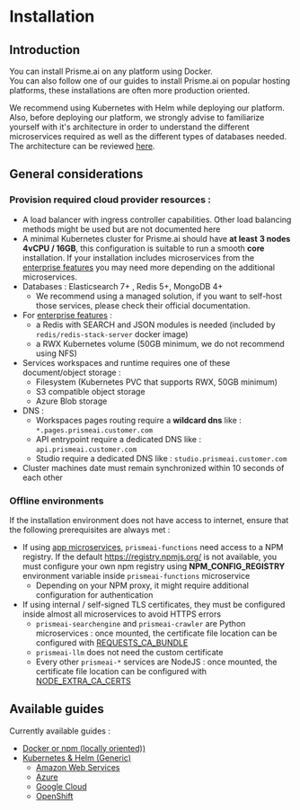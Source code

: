 # Installation

## Introduction   

You can install Prisme.ai on any platform using Docker.  
You can also follow one of our guides to install Prisme.ai on popular hosting platforms, these installations are often more production oriented.  

We recommend using Kubernetes with Helm while deploying our platform.  
Also, before deploying our platform, we strongly advise to familiarize yourself with it's architecture in order to understand the different microservices required as well as the different types of databases needed.  
The architecture can be reviewed [here](../../architecture/index.md).  


## General considerations  

### Provision required cloud provider resources :
- A load balancer with ingress controller capabilities. Other load balancing methods might be used but are not documented here
- A minimal Kubernetes cluster for Prisme.ai should have **at least** **3 nodes 4vCPU / 16GB**, this configuration is suitable to run a smooth **core** installation. If your installation includes microservices from the [enterprise features](../enterprise-features/installation/index.md#prerequisites) you may need more depending on the additional microservices. 
- Databases : Elasticsearch 7+ , Redis 5+, MongoDB 4+
    - We recommend using a managed solution, if you want to self-host those services, please check their official documentation.
- For [enterprise features](./enterprise-features/installation/) :
    - a Redis with SEARCH and JSON modules is needed (included by `redis/redis-stack-server` docker image)
    - a RWX Kubernetes volume (50GB minimum, we do not recommend using NFS)
- Services workspaces and runtime requires one of these document/object storage :  
    - Filesystem (Kubernetes PVC that supports RWX, 50GB minimum)  
    - S3 compatible object storage  
    - Azure Blob storage  
    <!-- - Google Storage -->
- DNS :  
    - Workspaces pages routing require a **wildcard dns** like :  `*.pages.prismeai.customer.com`
    - API entrypoint require a dedicated DNS like :  `api.prismeai.customer.com`
    - Studio require a dedicated DNS like :  `studio.prismeai.customer.com`    
- Cluster machines date must remain synchronized within 10 seconds of each other

### Offline environments
If the installation environment does not have access to internet, ensure that the following prerequisites are always met :  

* If using [app microservices](./enterprise-features/installation/), `prismeai-functions` need access to a NPM registry. If the default https://registry.npmjs.org/ is not available, you must configure your own npm registry using **NPM_CONFIG_REGISTRY** environment variable inside `prismeai-functions` microservice
    * Depending on your NPM proxy, it might require additional configuration for authentication
* If using internal / self-signed TLS certificates, they must be configured inside almost all microservices to avoid HTTPS errors
    * `prismeai-searchengine` and `prismeai-crawler` are Python microservices : once mounted, the certificate file location can be configured with [REQUESTS_CA_BUNDLE](https://requests.readthedocs.io/en/latest/user/advanced/#ssl-cert-verification)
    * `prismeai-llm` does not need the custom certificate
    * Every other `prismeai-*` services are NodeJS : once mounted, the certificate file location can be configured with [NODE_EXTRA_CA_CERTS](https://nodejs.org/docs/latest-v4.x/api/cli.html#cli_node_extra_ca_certs_file)

  
## Available guides

Currently available guides :  

- [Docker or npm (locally oriented))](./local/index.md) 
- [Kubernetes & Helm (Generic)](./kubernetes/index.md)
    - [Amazon Web Services](./aws/index.md)  
    - [Azure](./azure/index.md)  
    - [Google Cloud](./gcp/index.md)  
    - [OpenShift](./openshift/index.md)
